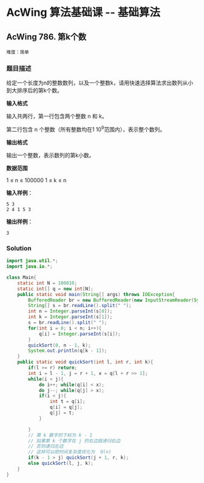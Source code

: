 # AcWing 算法基础课 -- 基础算法

## AcWing 786. 第k个数 

`难度：简单`

### 题目描述

给定一个长度为n的整数数列，以及一个整数k，请用快速选择算法求出数列从小到大排序后的第k个数。

**输入格式**

输入共两行，第一行包含两个整数 n 和 k。

第二行包含 n 个整数（所有整数均在$1~10^9$范围内），表示整个数列。

**输出格式**

输出一个整数，表示数列的第k小数。

**数据范围**

1 ≤ n ≤ 100000
1 ≤ k ≤ n

**输入样例**：

```
5 3
2 4 1 5 3
```

**输出样例**：

```
3
```

### Solution

```java 
import java.util.*;
import java.io.*;

class Main{
    static int N = 100010;
    static int[] q = new int[N];
    public static void main(String[] args) throws IOException{
        BufferedReader br = new BufferedReader(new InputStreamReader(System.in));
        String[] s = br.readLine().split(" ");
        int n = Integer.parseInt(s[0]);
        int k = Integer.parseInt(s[1]);
        s = br.readLine().split(" ");
        for(int i = 0; i < n; i++){
            q[i] = Integer.parseInt(s[i]);
        }
        quickSort(0, n - 1, k);
        System.out.println(q[k - 1]);
    }
    public static void quickSort(int l, int r, int k){
        if(l >= r) return;
        int i = l - 1, j = r + 1, x = q[l + r >> 1];
        while(i < j){
            do i++; while(q[i] < x);
            do j--; while(q[j] > x);
            if(i < j){
                int t = q[i];
                q[i] = q[j];
                q[j] = t;
            }

        }
        // 第 k 数字的下标为 k - 1
        // 如果第 k 个数字在 j 的右边就递归右边
        // 否则递归左边
        // 这样可以把时间复杂度优化为  O(n)
        if(k - 1 > j) quickSort(j + 1, r, k);
        else quickSort(l, j, k);
    }
}
```

